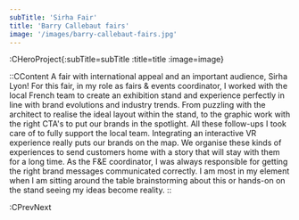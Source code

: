 ```yaml
---
subTitle: 'Sirha Fair'
title: 'Barry Callebaut fairs'
image: '/images/barry-callebaut-fairs.jpg'
---
```


:CHeroProject{:subTitle=subTitle :title=title :image=image}

::CContent
A fair with international appeal and an important audience, Sirha Lyon! For this fair, in my role as fairs & events coordinator, I worked with the local French team to create an exhibition stand and experience perfectly in line with brand evolutions and industry trends. From puzzling with the architect to realise the ideal layout within the stand, to the graphic work with the right CTA's to put our brands in the spotlight. All these follow-ups I took care of to fully support the local team. Integrating an interactive VR experience really puts our brands on the map. We organise these kinds of experiences to send customers home with a story that will stay with them for a long time. As the F&E coordinator, I was always responsible for getting the right brand messages communicated correctly. I am most in my element when I am sitting around the table brainstorming about this or hands-on on the stand seeing my ideas become reality.
::

:CPrevNext